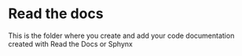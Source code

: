 # Read the docs

This is the folder where you create and add your code documentation created with Read the Docs or Sphynx